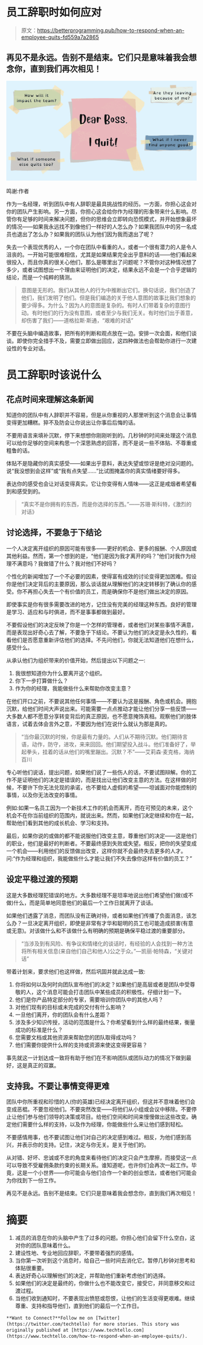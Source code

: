 # 员工辞职时如何应对

> 原文：<https://betterprogramming.pub/how-to-respond-when-an-employee-quits-fd559a7a2865>

## 再见不是永远。告别不是结束。它们只是意味着我会想念你，直到我们再次相见！

![](img/f1a9051f53448881a9dc90215c8a29ee.png)

鸣谢:作者

作为一名经理，听到团队中有人辞职是最具挑战性的经历。一方面，你担心这会对你的团队产生影响。另一方面，你担心这会给你作为经理的形象带来什么影响。尽管你有足够的时间来解决问题，但你的思维会立即转向恐慌模式，并开始想象最坏的情况——如果我永远找不到像他们一样好的人怎么办？如果我团队中的另一名成员也退出了怎么办？如果我的团队认为他们因为我而退出了呢？

失去一个表现优秀的人，一个你在团队中看重的人，或者一个很有潜力的人是令人沮丧的。一开始可能很难相信，尤其是如果结果完全出乎意料的话——他们看起来很投入，而且你真的很关心他们，那么是哪里出了问题呢？不管你对这种情况想了多少，或者试图想出一个理由来证明他们的决定，结果永远不会是一个合乎逻辑的结论，而是一个纯粹的猜测。

> 意图是无形的。我们从其他人的行为中推断出它们。换句话说，我们创造了他们，我们发明了他们。但是我们编造的关于他人意图的故事比我们想象的要少得多。为什么？因为人的意图是复杂的。有时人们带着复杂的意图行动。有时他们的行为没有意图，或者至少与我们无关。有时他们出于善意，却伤害了我们——道格拉斯·斯通，“艰难的对话”

不要在头脑中编造故事，把所有的判断和观点放在一边。安排一次会面，和他们谈谈。即使你完全措手不及，需要立即做出回应，这四种做法也会帮助你进行一次建设性的专业对话。

# 员工辞职时该说什么

## 花点时间来理解这条新闻

知道你的团队中有人辞职并不容易，但是从你重视的人那里听到这个消息会让事情变得更加糟糕。猝不及防会让你说出让你事后后悔的话。

不要用语言来填补沉默，停下来想想你刚刚听到的。几秒钟的时间来处理这个消息可以给你足够的空间来构思一个深思熟虑的回答，而不是说一些不体贴、不尊重或粗鲁的话。

体贴不是隐藏你的真实感受——如果出乎意料，表达失望或惊讶是绝对没问题的。说“我没想到会这样”或“我有点失望……”比试图掩盖你的真实情绪要好得多。

表达你的感受也会让对话变得真实。它让你变得有人情味——这正是戒烟者希望看到和感受到的。

> “真实不是你拥有的东西，而是你选择的东西。”――苏珊·斯科特，《激烈的对话》

## 讨论选择，不要急于下结论

一个人决定离开组织的原因可能有很多——更好的机会、更多的报酬、个人原因或其他利益。然而，第一个想到的是，“他们是因为我才离开的吗？”他们对我作为经理不满意吗？我做错了什么？我对他们不好吗？

个性化的新闻增加了一个不必要的因素，使得富有成效的讨论变得更加困难。假设你是他们决定背后的主要原因，那么谈话就从理解他们的决定转移到了确认你的感受。你不再担心失去一个有价值的员工，而是确保你不是他们做出决定的原因。

即使事实是你有很多需要改进的地方，记住没有完美的经理这种东西。良好的管理是学习、适应和与时俱进，而不是事事都做到最好。

不要假设他们的决定反映了你是一个怎样的管理者，或者他们对某些事情不满意，而是表现出好奇心去了解，不要急于下结论。不要认为他们的决定是永久性的，看看他们是否愿意重新评估他们的选择。不先问他们，你就无法知道他们在想什么，感受什么。

从承认他们为组织带来的价值开始，然后提出以下问题之一:

1.  我很想知道你为什么要离开这个组织。
2.  你下一步打算做什么？
3.  作为你的经理，我能做些什么来帮助你改变主意？

在他们开口之前，不要说其他任何事情——不要认为这是报酬、角色或机会。拥抱沉默，给他们时间大声说出来。可能需要一点点推动才能让他们分享一些反馈——大多数人都不愿意分享转变背后的真正原因，也不愿意掩饰真相。观察他们的肢体语言，试着去体会言外之意，不要因为他们在说什么就认为那是真的。

> “当你最沉默的时候，你是最有力量的。人们从不期待沉默。他们期待言语，动作，防守，进攻，来来回回。他们期望投入战斗。他们准备好了，举起拳头，挂着的话从他们的嘴里蹦出。沉默？不”――艾莉森·麦克格，海纳百川

专心听他们说话，提出问题，如果他们说了一些伤人的话，不要试图辩解。你的工作不是证明他们的决定是错误的，而是找出让他们改变主意的方法。在这样做的时候，不要许下你无法兑现的承诺，也不要给人虚假的希望——坦诚面对你能控制的事情，以及你无法改变的事情。

例如:如果一名员工因为一个新技术工作的机会而离开，而在可预见的未来，这个机会不在你当前组织的范围内，就说出来。然而，如果他们决定继续和你在一起，帮助他们看到其他的成长机会、学习和支持。

最后，如果你说的或做的都不能说服他们改变主意，尊重他们的决定——这是他们的职业，他们是最好的判断者。不要最终感到失败或失望。相反，把你的失望变成一个机会——利用他们的反馈做出改变，这样你就不会最终失去更多的人才。问:“作为经理和组织，我能做些什么才能让我们不失去像你这样有价值的员工？”

## 设定平稳过渡的预期

这是大多数经理犯错误的地方。大多数经理不是坦率地说出他们希望他们做(或不做)什么，而是简单地同意他们的最后一个工作日就离开了谈话。

如果他们透露了消息，而团队没有正确对待，或者如果他们传播了负面消息，该怎么办？一旦决定离开组织，即使是非常有才华和聪明的员工也可能造成损害(有意或无意)。对该做什么和不该做什么有明确的预期是确保平稳过渡的重要部分。

> “当涉及到有风险、有争议和情绪化的谈话时，有经验的人会找到一种方法将所有相关信息(来自他们自己和他人)公之于众。”—凯丽·帕特森，“关键对话”

带着计划来，要求他们也这样做，然后巩固并就此达成一致:

1.  你将如何以及何时向团队宣布他们的决定？如果他们是高层或者是团队中受尊敬的人，这个消息可能会打击团队中某些成员的积极性。仔细计划一下。
2.  他们是你产品特定部分的专家，需要培训你团队中的其他人吗？
3.  对他们现有的目标或未完成的交付有什么影响？
4.  一旦他们离开，你的团队会有什么差距？
5.  涉及多少知识传授，活动的范围是什么？你希望看到什么样的最终结果，衡量成功的标准是什么？
6.  您需要文档或其他资源来帮助您的团队取得成功吗？
7.  他们需要你提供什么样的支持或资源来使这变得更容易？

事先就这一计划达成一致将有助于他们在不影响团队或团队动力的情况下做到最好，这是真正的双赢。

## 支持我。不要让事情变得更难

团队中你所重视和珍惜的人(你的英雄)已经决定离开组织，但这并不意味着他们会变成恶棍。不要忽视他们。不要突然改变——将他们从小组或会议中移除。不要停止让他们参与他们领导的决策或项目。给他们空间和时间来慢慢做出这些改变。确定他们需要什么样的支持，以及作为经理，你能做些什么来让他们感到轻松。

不要感情用事，也不要试图让他们对自己的决定感到难过。相反，为他们感到高兴，并表示你的支持。记住，决定与你无关。是关于他们的。

从对错、好坏、忠诚或不忠的角度来看待他们的决定只会产生摩擦，而接受这一点可以导致不受雇佣条款约束的长期关系。谁知道呢，也许你们会再次一起工作。毕竟，这是一个小世界——你可能会与他们合作一个新的创业想法，或者他们可能会为你找到下一份工作。

再见不是永远。告别不是结束。它们只是意味着我会想念你，直到我们再次相见！

# 摘要

1.  减员的消息在你的头脑中产生了过多的问题。你担心他们会留下什么空白，这对你的团队意味着什么。
2.  建设性地、专业地回应辞职，不要带着强烈的感情。
3.  当你第一次听到这个消息时，给自己一些时间去消化它。暂停几秒钟对思考和体贴很重要。
4.  表达好奇心以理解他们的决定，并帮助他们重新考虑他们的选择。
5.  如果他们的决定是最终的，你做什么也不能改变它，接受它，并同意移交和过渡过程。
6.  当他们收到通知时，不要表现出愤怒或怨恨，让他们的生活变得更艰难。继续尊重、支持和指导他们，直到他们的最后一个工作日。

```
**Want to Connect?**Follow me on [Twitter](https://twitter.com/techtello) for more stories. This story was originally published at [https://www.techtello.com](https://www.techtello.com/how-to-respond-when-an-employee-quits/).
```